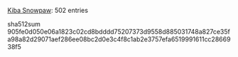 [Kiba Snowpaw](https://github.com/kibasnowpaw): 502 entries

sha512sum 905fe0d050e06a1823c02cd8bdddd75207373d9558d885031748a827ce35fa98a82d29071aef286ee08bc2d0e3c4f8c1ab2e3757efa6519991611cc2866938f5
